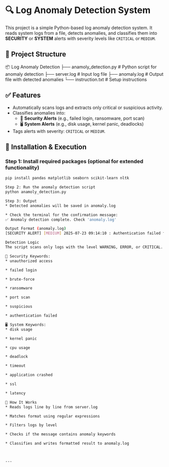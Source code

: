 # 🔍 Log Anomaly Detection System

This project is a simple Python-based log anomaly detection system. It reads system logs from a file, detects anomalies, and classifies them into **SECURITY** or **SYSTEM** alerts with severity levels like `CRITICAL` or `MEDIUM`.

## 📁 Project Structure

📦 Log Anomaly Detection
├── anamoly_detection.py # Python script for anomaly detection
├── server.log # Input log file
├── anomaly.log # Output file with detected anomalies
└── instruction.txt # Setup instructions


## ✅ Features

- Automatically scans logs and extracts only critical or suspicious activity.
- Classifies anomalies into:
  - 🔐 **Security Alerts** (e.g., failed login, ransomware, port scan)
  - 🖥️ **System Alerts** (e.g., disk usage, kernel panic, deadlocks)
- Tags alerts with severity: `CRITICAL` or `MEDIUM`.

## 🔧 Installation & Execution

### Step 1: Install required packages (optional for extended functionality)
```bash
pip install pandas matplotlib seaborn scikit-learn nltk

Step 2: Run the anomaly detection script
python anamoly_detection.py

Step 3: Output
* Detected anomalies will be saved in anomaly.log

* Check the terminal for the confirmation message:
✅ Anomaly detection complete. Check 'anomaly.log'

Output Format (anomaly.log)
[SECURITY ALERT] [MEDIUM] 2025-07-23 09:14:10 : Authentication failed for user 'admin' from IP 172.16.5.21

Detection Logic
The script scans only logs with the level WARNING, ERROR, or CRITICAL. It uses keyword-based classification:

🔐 Security Keywords:
* unauthorized access

* failed login

* brute-force

* ransomware

* port scan

* suspicious

* authentication failed

🖥️ System Keywords:
* disk usage

* kernel panic

* cpu usage

* deadlock

* timeout

* application crashed

* ssl

* latency

🧠 How It Works
* Reads logs line by line from server.log

* Matches format using regular expressions

* Filters logs by level

* Checks if the message contains anomaly keywords

* Classifies and writes formatted result to anomaly.log



---

